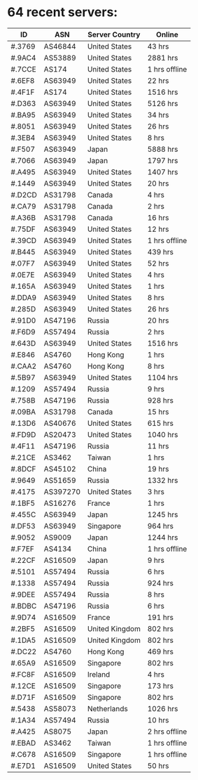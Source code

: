 # 64 recent servers:

| ID | ASN | Server Country | Online |
| ------ | ------ | ------ | ------ |
| #.3769 | AS46844 | United States | 43 hrs |
| #.9AC4 | AS53889 | United States | 2881 hrs |
| #.7CCE | AS174 | United States | 1 hrs offline |
| #.6EF8 | AS63949 | United States | 22 hrs |
| #.4F1F | AS174 | United States | 1516 hrs |
| #.D363 | AS63949 | United States | 5126 hrs |
| #.BA95 | AS63949 | United States | 34 hrs |
| #.8051 | AS63949 | United States | 26 hrs |
| #.3EB4 | AS63949 | United States | 8 hrs |
| #.F507 | AS63949 | Japan | 5888 hrs |
| #.7066 | AS63949 | Japan | 1797 hrs |
| #.A495 | AS63949 | United States | 1407 hrs |
| #.1449 | AS63949 | United States | 20 hrs |
| #.D2CD | AS31798 | Canada | 4 hrs |
| #.CA79 | AS31798 | Canada | 2 hrs |
| #.A36B | AS31798 | Canada | 16 hrs |
| #.75DF | AS63949 | United States | 12 hrs |
| #.39CD | AS63949 | United States | 1 hrs offline |
| #.B445 | AS63949 | United States | 439 hrs |
| #.07F7 | AS63949 | United States | 52 hrs |
| #.0E7E | AS63949 | United States | 4 hrs |
| #.165A | AS63949 | United States | 1 hrs |
| #.DDA9 | AS63949 | United States | 8 hrs |
| #.285D | AS63949 | United States | 26 hrs |
| #.91D0 | AS47196 | Russia | 20 hrs |
| #.F6D9 | AS57494 | Russia | 2 hrs |
| #.643D | AS63949 | United States | 1516 hrs |
| #.E846 | AS4760 | Hong Kong | 1 hrs |
| #.CAA2 | AS4760 | Hong Kong | 8 hrs |
| #.5B97 | AS63949 | United States | 1104 hrs |
| #.1209 | AS57494 | Russia | 9 hrs |
| #.758B | AS47196 | Russia | 928 hrs |
| #.09BA | AS31798 | Canada | 15 hrs |
| #.13D6 | AS40676 | United States | 615 hrs |
| #.FD9D | AS20473 | United States | 1040 hrs |
| #.4F11 | AS47196 | Russia | 11 hrs |
| #.21CE | AS3462 | Taiwan | 1 hrs |
| #.8DCF | AS45102 | China | 19 hrs |
| #.9649 | AS51659 | Russia | 1332 hrs |
| #.4175 | AS397270 | United States | 3 hrs |
| #.1BF5 | AS16276 | France | 1 hrs |
| #.455C | AS63949 | Japan | 1245 hrs |
| #.DF53 | AS63949 | Singapore | 964 hrs |
| #.9052 | AS9009 | Japan | 1244 hrs |
| #.F7EF | AS4134 | China | 1 hrs offline |
| #.22CF | AS16509 | Japan | 9 hrs |
| #.5101 | AS57494 | Russia | 6 hrs |
| #.1338 | AS57494 | Russia | 924 hrs |
| #.9DEE | AS57494 | Russia | 8 hrs |
| #.BDBC | AS47196 | Russia | 6 hrs |
| #.9D74 | AS16509 | France | 191 hrs |
| #.2BF5 | AS16509 | United Kingdom | 802 hrs |
| #.1DA5 | AS16509 | United Kingdom | 802 hrs |
| #.DC22 | AS4760 | Hong Kong | 469 hrs |
| #.65A9 | AS16509 | Singapore | 802 hrs |
| #.FC8F | AS16509 | Ireland | 4 hrs |
| #.12CE | AS16509 | Singapore | 173 hrs |
| #.D71F | AS16509 | Singapore | 802 hrs |
| #.5438 | AS58073 | Netherlands | 1026 hrs |
| #.1A34 | AS57494 | Russia | 10 hrs |
| #.A425 | AS8075 | Japan | 2 hrs offline |
| #.EBAD | AS3462 | Taiwan | 1 hrs offline |
| #.C678 | AS16509 | Singapore | 1 hrs offline |
| #.E7D1 | AS16509 | United States | 50 hrs |


